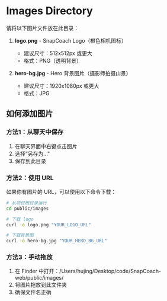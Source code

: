# Images Directory

请将以下图片文件放在此目录：

1. **logo.png** - SnapCoach Logo（橙色相机图标）
   - 建议尺寸：512x512px 或更大
   - 格式：PNG（透明背景）

2. **hero-bg.jpg** - Hero 背景图片（摄影师拍摄山景）
   - 建议尺寸：1920x1080px 或更大
   - 格式：JPG

## 如何添加图片

### 方法1：从聊天中保存
1. 在聊天界面中右键点击图片
2. 选择"另存为..."
3. 保存到此目录

### 方法2：使用 URL
如果你有图片的 URL，可以使用以下命令下载：

```bash
# 从项目根目录运行
cd public/images

# 下载 logo
curl -o logo.png "YOUR_LOGO_URL"

# 下载背景图
curl -o hero-bg.jpg "YOUR_HERO_BG_URL"
```

### 方法3：手动拖放
1. 在 Finder 中打开：/Users/hujing/Desktop/code/SnapCoach-web/public/images/
2. 将图片拖放到此文件夹
3. 确保文件名正确
